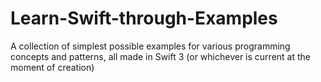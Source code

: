 # Learn-Swift-through-Examples
A collection of simplest possible examples for various programming concepts and patterns, all made in Swift 3 (or whichever is current at the moment of creation)
